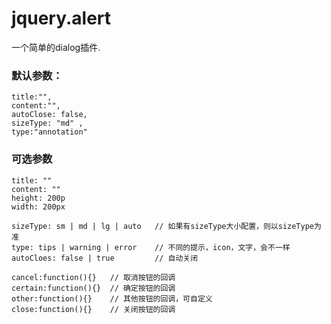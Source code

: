 # jquery.alert
一个简单的dialog插件.

### 默认参数：
    title:"",
    content:"",
    autoClose: false,
    sizeType: "md" ,
    type:"annotation"
   
### 可选参数
    
    title: ""
    content: ""
    height: 200p
    width: 200px
    
    sizeType: sm | md | lg | auto   // 如果有sizeType大小配置，则以sizeType为准
    type: tips | warning | error    // 不同的提示，icon，文字，会不一样
    autoCloes: false | true         // 自动关闭
    
    cancel:function(){}   // 取消按钮的回调
    certain:function(){}  // 确定按钮的回调
    other:function(){}    // 其他按钮的回调，可自定义
    close:function(){}    // 关闭按钮的回调
    
